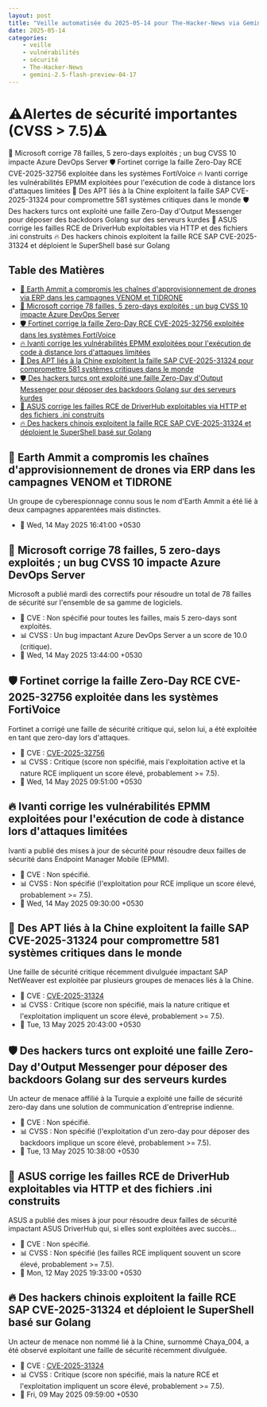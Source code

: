 ```yaml
---
layout: post
title: "Veille automatisée du 2025-05-14 pour The-Hacker-News via Gemini gemini-2.5-flash-preview-04-17"
date: 2025-05-14
categories:
    - veille
    - vulnérabilités
    - sécurité
    - The-Hacker-News
    - gemini-2.5-flash-preview-04-17
---
```

# ⚠️Alertes de sécurité importantes (CVSS > 7.5)⚠️

🚨 Microsoft corrige 78 failles, 5 zero-days exploités ; un bug CVSS 10 impacte Azure DevOps Server
🛡️ Fortinet corrige la faille Zero-Day RCE CVE-2025-32756 exploitée dans les systèmes FortiVoice
🔥 Ivanti corrige les vulnérabilités EPMM exploitées pour l'exécution de code à distance lors d'attaques limitées
📰 Des APT liés à la Chine exploitent la faille SAP CVE-2025-31324 pour compromettre 581 systèmes critiques dans le monde
🛡️ Des hackers turcs ont exploité une faille Zero-Day d'Output Messenger pour déposer des backdoors Golang sur des serveurs kurdes
🐞 ASUS corrige les failles RCE de DriverHub exploitables via HTTP et des fichiers .ini construits
🔥 Des hackers chinois exploitent la faille RCE SAP CVE-2025-31324 et déploient le SuperShell basé sur Golang

## Table des Matières
*   [📰 Earth Ammit a compromis les chaînes d'approvisionnement de drones via ERP dans les campagnes VENOM et TIDRONE](#earth-ammit-a-compromis-les-chaînes-dapprovisionnement-de-drones-via-erp-dans-les-campagnes-venom-et-tidrone)
*   [🚨 Microsoft corrige 78 failles, 5 zero-days exploités ; un bug CVSS 10 impacte Azure DevOps Server](#microsoft-corrige-78-failles-5-zero-days-exploités--un-bug-cvss-10-impacte-azure-devops-server)
*   [🛡️ Fortinet corrige la faille Zero-Day RCE CVE-2025-32756 exploitée dans les systèmes FortiVoice](#fortinet-corrige-la-faille-zero-day-rce-cve-2025-32756-exploitée-dans-les-systèmes-fortivoice)
*   [🔥 Ivanti corrige les vulnérabilités EPMM exploitées pour l'exécution de code à distance lors d'attaques limitées](#ivanti-corrige-les-vulnérabilités-epmm-exploitées-pour-lexécution-de-code-à-distance-lors-dattaques-limitées)
*   [📰 Des APT liés à la Chine exploitent la faille SAP CVE-2025-31324 pour compromettre 581 systèmes critiques dans le monde](#des-apt-liés-à-la-chine-exploitent-la-faille-sap-cve-2025-31324-pour-compromettre-581-systèmes-critiques-dans-le-monde)
*   [🛡️ Des hackers turcs ont exploité une faille Zero-Day d'Output Messenger pour déposer des backdoors Golang sur des serveurs kurdes](#des-hackers-turcs-ont-exploité-une-faille-zero-day-doutput-messenger-pour-déposer-des-backdoors-golang-sur-des-serveurs-kurdes)
*   [🐞 ASUS corrige les failles RCE de DriverHub exploitables via HTTP et des fichiers .ini construits](#asus-corrige-les-failles-rce-de-driverhub-exploitables-via-http-et-des-fichiers-ini-construits)
*   [🔥 Des hackers chinois exploitent la faille RCE SAP CVE-2025-31324 et déploient le SuperShell basé sur Golang](#des-hackers-chinois-exploitent-la-faille-rce-sap-cve-2025-31324-et-déploient-le-supershell-basé-sur-golang)

## 📰 Earth Ammit a compromis les chaînes d'approvisionnement de drones via ERP dans les campagnes VENOM et TIDRONE
Un groupe de cyberespionnage connu sous le nom d'Earth Ammit a été lié à deux campagnes apparentées mais distinctes.
*   📅 Wed, 14 May 2025 16:41:00 +0530

## 🚨 Microsoft corrige 78 failles, 5 zero-days exploités ; un bug CVSS 10 impacte Azure DevOps Server
Microsoft a publié mardi des correctifs pour résoudre un total de 78 failles de sécurité sur l'ensemble de sa gamme de logiciels.
*   🚨 CVE : Non spécifié pour toutes les failles, mais 5 zero-days sont exploités.
*   📊 CVSS : Un bug impactant Azure DevOps Server a un score de 10.0 (critique).
*   📅 Wed, 14 May 2025 13:44:00 +0530

## 🛡️ Fortinet corrige la faille Zero-Day RCE CVE-2025-32756 exploitée dans les systèmes FortiVoice
Fortinet a corrigé une faille de sécurité critique qui, selon lui, a été exploitée en tant que zero-day lors d'attaques.
*   🚨 CVE : [CVE-2025-32756](https://nvd.nist.gov/vuln/detail/CVE-2025-32756)
*   📊 CVSS : Critique (score non spécifié, mais l'exploitation active et la nature RCE impliquent un score élevé, probablement >= 7.5).
*   📅 Wed, 14 May 2025 09:51:00 +0530

## 🔥 Ivanti corrige les vulnérabilités EPMM exploitées pour l'exécution de code à distance lors d'attaques limitées
Ivanti a publié des mises à jour de sécurité pour résoudre deux failles de sécurité dans Endpoint Manager Mobile (EPMM).
*   🚨 CVE : Non spécifié.
*   📊 CVSS : Non spécifié (l'exploitation pour RCE implique un score élevé, probablement >= 7.5).
*   📅 Wed, 14 May 2025 09:30:00 +0530

## 📰 Des APT liés à la Chine exploitent la faille SAP CVE-2025-31324 pour compromettre 581 systèmes critiques dans le monde
Une faille de sécurité critique récemment divulguée impactant SAP NetWeaver est exploitée par plusieurs groupes de menaces liés à la Chine.
*   🚨 CVE : [CVE-2025-31324](https://nvd.nist.gov/vuln/detail/CVE-2025-31324)
*   📊 CVSS : Critique (score non spécifié, mais la nature critique et l'exploitation impliquent un score élevé, probablement >= 7.5).
*   📅 Tue, 13 May 2025 20:43:00 +0530

## 🛡️ Des hackers turcs ont exploité une faille Zero-Day d'Output Messenger pour déposer des backdoors Golang sur des serveurs kurdes
Un acteur de menace affilié à la Turquie a exploité une faille de sécurité zero-day dans une solution de communication d'entreprise indienne.
*   🚨 CVE : Non spécifié.
*   📊 CVSS : Non spécifié (l'exploitation d'un zero-day pour déposer des backdoors implique un score élevé, probablement >= 7.5).
*   📅 Tue, 13 May 2025 10:38:00 +0530

## 🐞 ASUS corrige les failles RCE de DriverHub exploitables via HTTP et des fichiers .ini construits
ASUS a publié des mises à jour pour résoudre deux failles de sécurité impactant ASUS DriverHub qui, si elles sont exploitées avec succès...
*   🚨 CVE : Non spécifié.
*   📊 CVSS : Non spécifié (les failles RCE impliquent souvent un score élevé, probablement >= 7.5).
*   📅 Mon, 12 May 2025 19:33:00 +0530

## 🔥 Des hackers chinois exploitent la faille RCE SAP CVE-2025-31324 et déploient le SuperShell basé sur Golang
Un acteur de menace non nommé lié à la Chine, surnommé Chaya_004, a été observé exploitant une faille de sécurité récemment divulguée.
*   🚨 CVE : [CVE-2025-31324](https://nvd.nist.gov/vuln/detail/CVE-2025-31324)
*   📊 CVSS : Critique (score non spécifié, mais la nature RCE et l'exploitation impliquent un score élevé, probablement >= 7.5).
*   📅 Fri, 09 May 2025 09:59:00 +0530